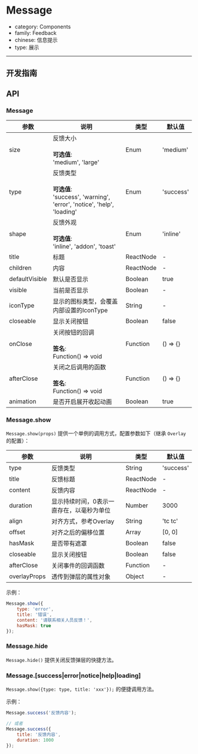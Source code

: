 # Message

-   category: Components
-   family: Feedback
-   chinese: 信息提示
-   type: 展示

---

## 开发指南

## API

### Message

| 参数             | 说明                                                                                 | 类型        | 默认值       |
| -------------- | ---------------------------------------------------------------------------------- | --------- | --------- |
| size           | 反馈大小<br><br>**可选值**:<br>'medium', 'large'                                          | Enum      | 'medium'  |
| type           | 反馈类型<br><br>**可选值**:<br>'success', 'warning', 'error', 'notice', 'help', 'loading' | Enum      | 'success' |
| shape          | 反馈外观<br><br>**可选值**:<br>'inline', 'addon', 'toast'                                 | Enum      | 'inline'  |
| title          | 标题                                                                                 | ReactNode | -         |
| children       | 内容                                                                                 | ReactNode | -         |
| defaultVisible | 默认是否显示                                                                             | Boolean   | true      |
| visible        | 当前是否显示                                                                             | Boolean   | -         |
| iconType       | 显示的图标类型，会覆盖内部设置的IconType                                                           | String    | -         |
| closeable      | 显示关闭按钮                                                                             | Boolean   | false     |
| onClose        | 关闭按钮的回调<br><br>**签名**:<br>Function() => void                                       | Function  | () => {}  |
| afterClose     | 关闭之后调用的函数<br><br>**签名**:<br>Function() => void                                     | Function  | () => {}  |
| animation      | 是否开启展开收起动画                                                                         | Boolean   | true      |

<!-- api-extra-start -->

### Message.show

`Message.show(props)` 提供一个单例的调用方式，配置参数如下（继承 `Overlay` 的配置）：

| 参数           | 说明                    | 类型        | 默认值       |
| ------------ | --------------------- | --------- | --------- |
| type         | 反馈类型                  | String    | 'success' |
| title        | 反馈标题                  | ReactNode | -         |
| content      | 反馈内容                  | ReactNode | -         |
| duration     | 显示持续时间，0表示一直存在，以毫秒为单位 | Number    | 3000      |
| align        | 对齐方式，参考Overlay        | String    | 'tc tc'   |
| offset       | 对齐之后的偏移位置             | Array     | [0, 0]    |
| hasMask      | 是否带有遮罩                | Boolean   | false     |
| closeable    | 显示关闭按钮                | Boolean   | false     |
| afterClose   | 关闭事件的回调函数             | Function  | -         |
| overlayProps | 透传到弹层的属性对象            | Object    | -         |

示例：

```js
Message.show({
    type: 'error',
    title: '错误',
    content: '请联系相关人员反馈！',
    hasMask: true
});
```

### Message.hide

`Message.hide()` 提供关闭反馈弹层的快捷方法。

### Message.[success|error|notice|help|loading]

`Message.show({type: type, title: 'xxx'});` 的便捷调用方法。

示例：

```js
Message.success('反馈内容');

// 或者
Message.success({
    title: '反馈内容',
    duration: 1000
});
```

<!-- api-extra-end -->
